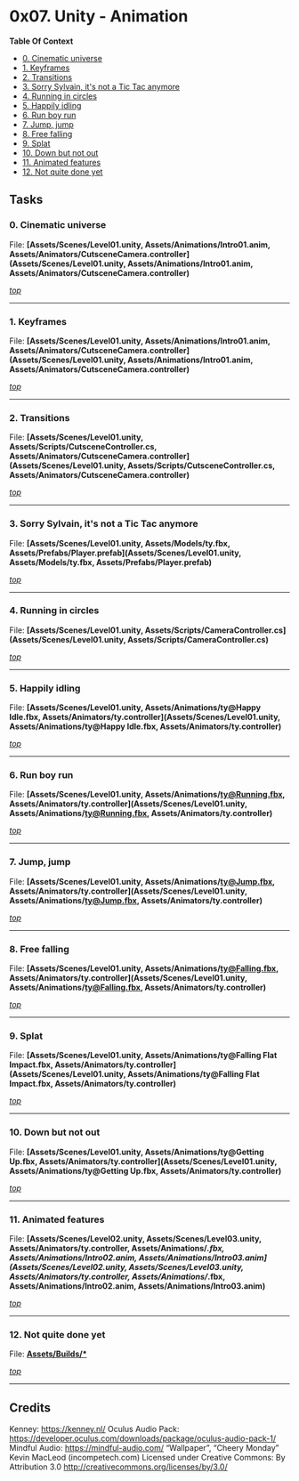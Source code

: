 # 0x07. Unity - Animation

**Table Of Context**
- [0. Cinematic universe](#0-Cinematic-universe)
- [1. Keyframes](#1-Keyframes)
- [2. Transitions](#2-Transitions)
- [3. Sorry Sylvain, it's not a Tic Tac anymore](#3-Sorry-Sylvain,-it's-not-a-Tic-Tac-anymore)
- [4. Running in circles](#4-Running-in-circles)
- [5. Happily idling](#5-Happily-idling)
- [6. Run boy run](#6-Run-boy-run)
- [7. Jump, jump](#7-Jump,-jump)
- [8. Free falling](#8-Free-falling)
- [9. Splat](#9-Splat)
- [10. Down but not out](#10-Down-but-not-out)
- [11. Animated features](#11-Animated-features)
- [12. Not quite done yet](#12-Not-quite-done-yet)

## Tasks


### 0. Cinematic universe
File: **[Assets/Scenes/Level01.unity, Assets/Animations/Intro01.anim, Assets/Animators/CutsceneCamera.controller](Assets/Scenes/Level01.unity, Assets/Animations/Intro01.anim, Assets/Animators/CutsceneCamera.controller)**




*[top](#0x07-Unity---Animation)*

---


### 1. Keyframes
File: **[Assets/Scenes/Level01.unity, Assets/Animations/Intro01.anim, Assets/Animators/CutsceneCamera.controller](Assets/Scenes/Level01.unity, Assets/Animations/Intro01.anim, Assets/Animators/CutsceneCamera.controller)**




*[top](#0x07-Unity---Animation)*

---


### 2. Transitions
File: **[Assets/Scenes/Level01.unity, Assets/Scripts/CutsceneController.cs, Assets/Animators/CutsceneCamera.controller](Assets/Scenes/Level01.unity, Assets/Scripts/CutsceneController.cs, Assets/Animators/CutsceneCamera.controller)**




*[top](#0x07-Unity---Animation)*

---


### 3. Sorry Sylvain, it's not a Tic Tac anymore
File: **[Assets/Scenes/Level01.unity, Assets/Models/ty.fbx, Assets/Prefabs/Player.prefab](Assets/Scenes/Level01.unity, Assets/Models/ty.fbx, Assets/Prefabs/Player.prefab)**




*[top](#0x07-Unity---Animation)*

---


### 4. Running in circles
File: **[Assets/Scenes/Level01.unity, Assets/Scripts/CameraController.cs](Assets/Scenes/Level01.unity, Assets/Scripts/CameraController.cs)**




*[top](#0x07-Unity---Animation)*

---


### 5. Happily idling
File: **[Assets/Scenes/Level01.unity, Assets/Animations/ty@Happy Idle.fbx, Assets/Animators/ty.controller](Assets/Scenes/Level01.unity, Assets/Animations/ty@Happy Idle.fbx, Assets/Animators/ty.controller)**




*[top](#0x07-Unity---Animation)*

---


### 6. Run boy run
File: **[Assets/Scenes/Level01.unity, Assets/Animations/ty@Running.fbx, Assets/Animators/ty.controller](Assets/Scenes/Level01.unity, Assets/Animations/ty@Running.fbx, Assets/Animators/ty.controller)**




*[top](#0x07-Unity---Animation)*

---


### 7. Jump, jump
File: **[Assets/Scenes/Level01.unity, Assets/Animations/ty@Jump.fbx, Assets/Animators/ty.controller](Assets/Scenes/Level01.unity, Assets/Animations/ty@Jump.fbx, Assets/Animators/ty.controller)**




*[top](#0x07-Unity---Animation)*

---


### 8. Free falling
File: **[Assets/Scenes/Level01.unity, Assets/Animations/ty@Falling.fbx, Assets/Animators/ty.controller](Assets/Scenes/Level01.unity, Assets/Animations/ty@Falling.fbx, Assets/Animators/ty.controller)**




*[top](#0x07-Unity---Animation)*

---


### 9. Splat
File: **[Assets/Scenes/Level01.unity, Assets/Animations/ty@Falling Flat Impact.fbx, Assets/Animators/ty.controller](Assets/Scenes/Level01.unity, Assets/Animations/ty@Falling Flat Impact.fbx, Assets/Animators/ty.controller)**




*[top](#0x07-Unity---Animation)*

---


### 10. Down but not out
File: **[Assets/Scenes/Level01.unity, Assets/Animations/ty@Getting Up.fbx, Assets/Animators/ty.controller](Assets/Scenes/Level01.unity, Assets/Animations/ty@Getting Up.fbx, Assets/Animators/ty.controller)**




*[top](#0x07-Unity---Animation)*

---


### 11. Animated features
File: **[Assets/Scenes/Level02.unity, Assets/Scenes/Level03.unity, Assets/Animators/ty.controller, Assets/Animations/*.fbx, Assets/Animations/Intro02.anim, Assets/Animations/Intro03.anim](Assets/Scenes/Level02.unity, Assets/Scenes/Level03.unity, Assets/Animators/ty.controller, Assets/Animations/*.fbx, Assets/Animations/Intro02.anim, Assets/Animations/Intro03.anim)**




*[top](#0x07-Unity---Animation)*

---


### 12. Not quite done yet
File: **[Assets/Builds/*](Assets/Builds/*)**




*[top](#0x07-Unity---Animation)*

---

## Credits

Kenney: https://kenney.nl/
Oculus Audio Pack: https://developer.oculus.com/downloads/package/oculus-audio-pack-1/
Mindful Audio: https://mindful-audio.com/
“Wallpaper”, “Cheery Monday” Kevin MacLeod (incompetech.com)
Licensed under Creative Commons: By Attribution 3.0
http://creativecommons.org/licenses/by/3.0/



